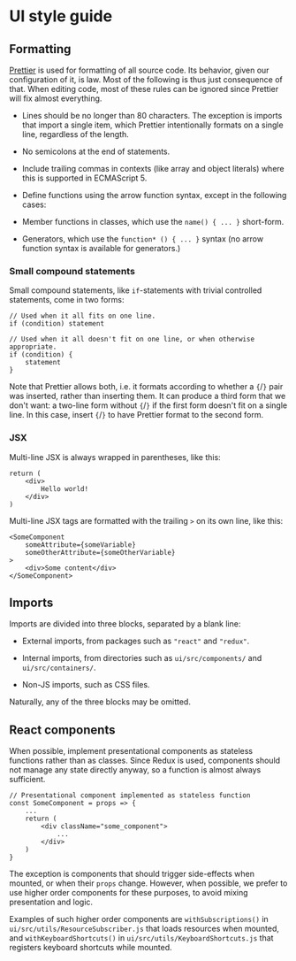 # UI style guide

## Formatting

[Prettier](https://prettier.io/) is used for formatting of all source code. Its
behavior, given our configuration of it, is law. Most of the following is thus
just consequence of that. When editing code, most of these rules can be ignored
since Prettier will fix almost everything.

- Lines should be no longer than 80 characters. The exception is imports that
  import a single item, which Prettier intentionally formats on a single line,
  regardless of the length.

- No semicolons at the end of statements.

- Include trailing commas in contexts (like array and object literals) where
  this is supported in ECMAScript 5.

- Define functions using the arrow function syntax, except in the following
  cases:

- Member functions in classes, which use the `name() { ... }` short-form.

- Generators, which use the `function* () { ... }` syntax (no arrow function
  syntax is available for generators.)

### Small compound statements

Small compound statements, like `if`-statements with trivial controlled
statements, come in two forms:

```
// Used when it all fits on one line.
if (condition) statement
```

```
// Used when it all doesn't fit on one line, or when otherwise appropriate.
if (condition) {
    statement
}
```

Note that Prettier allows both, i.e. it formats according to whether a `{`/`}`
pair was inserted, rather than inserting them. It can produce a third form that
we don't want: a two-line form without `{`/`}` if the first form doesn't fit on
a single line. In this case, insert `{`/`}` to have Prettier format to the
second form.

### JSX

Multi-line JSX is always wrapped in parentheses, like this:

```
return (
    <div>
        Hello world!
    </div>
)
```

Multi-line JSX tags are formatted with the trailing `>` on its own line, like
this:

```
<SomeComponent
    someAttribute={someVariable}
    someOtherAttribute={someOtherVariable}
>
    <div>Some content</div>
</SomeComponent>
```

## Imports

Imports are divided into three blocks, separated by a blank line:

- External imports, from packages such as `"react"` and `"redux"`.

- Internal imports, from directories such as `ui/src/components/` and
  `ui/src/containers/`.

- Non-JS imports, such as CSS files.

Naturally, any of the three blocks may be omitted.

## React components

When possible, implement presentational components as stateless functions rather
than as classes. Since Redux is used, components should not manage any state
directly anyway, so a function is almost always sufficient.

```
// Presentational component implemented as stateless function
const SomeComponent = props => {
    ...
    return (
        <div className="some_component">
            ...
        </div>
    )
}
```

The exception is components that should trigger side-effects when mounted, or
when their `props` change. However, when possible, we prefer to use higher order
components for these purposes, to avoid mixing presentation and logic.

Examples of such higher order components are `withSubscriptions()` in
`ui/src/utils/ResourceSubscriber.js` that loads resources when mounted, and
`withKeyboardShortcuts()` in `ui/src/utils/KeyboardShortcuts.js` that registers
keyboard shortcuts while mounted.
